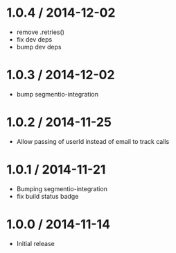
1.0.4 / 2014-12-02
==================

 * remove .retries()
 * fix dev deps
 * bump dev deps

1.0.3 / 2014-12-02
==================

 * bump segmentio-integration

1.0.2 / 2014-11-25
==================

  * Allow passing of userId instead of email to track calls

1.0.1 / 2014-11-21
==================

 * Bumping segmentio-integration
 * fix build status badge

1.0.0 / 2014-11-14
==================

  * Initial release
